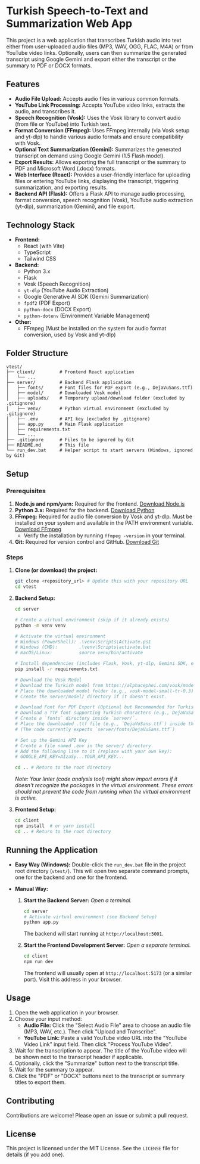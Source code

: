 # Turkish Speech-to-Text and Summarization Web App

This project is a web application that transcribes Turkish audio into text either from user-uploaded audio files (MP3, WAV, OGG, FLAC, M4A) or from YouTube video links. Optionally, users can then summarize the generated transcript using Google Gemini and export either the transcript or the summary to PDF or DOCX formats.

## Features

- **Audio File Upload:** Accepts audio files in various common formats.
- **YouTube Link Processing:** Accepts YouTube video links, extracts the audio, and transcribes it.
- **Speech Recognition (Vosk):** Uses the Vosk library to convert audio (from file or YouTube) into Turkish text.
- **Format Conversion (FFmpeg):** Uses FFmpeg internally (via Vosk setup and yt-dlp) to handle various audio formats and ensure compatibility with Vosk.
- **Optional Text Summarization (Gemini):** Summarizes the generated transcript on demand using Google Gemini (1.5 Flash model).
- **Export Results:** Allows exporting the full transcript or the summary to PDF and Microsoft Word (.docx) formats.
- **Web Interface (React):** Provides a user-friendly interface for uploading files or entering YouTube links, displaying the transcript, triggering summarization, and exporting results.
- **Backend API (Flask):** Offers a Flask API to manage audio processing, format conversion, speech recognition (Vosk), YouTube audio extraction (yt-dlp), summarization (Gemini), and file export.

## Technology Stack

- **Frontend:**
  - React (with Vite)
  - TypeScript
  - Tailwind CSS
- **Backend:**
  - Python 3.x
  - Flask
  - Vosk (Speech Recognition)
  - `yt-dlp` (YouTube Audio Extraction)
  - Google Generative AI SDK (Gemini Summarization)
  - `fpdf2` (PDF Export)
  - `python-docx` (DOCX Export)
  - `python-dotenv` (Environment Variable Management)
- **Other:**
  - FFmpeg (Must be installed on the system for audio format conversion, used by Vosk and yt-dlp)

## Folder Structure

```
vtest/
├── client/         # Frontend React application
│   └── ...
├── server/         # Backend Flask application
│   ├── fonts/      # Font files for PDF export (e.g., DejaVuSans.ttf)
│   ├── model/      # Downloaded Vosk model
│   ├── uploads/    # Temporary upload/download folder (excluded by .gitignore)
│   ├── venv/       # Python virtual environment (excluded by .gitignore)
│   ├── .env        # API key (excluded by .gitignore)
│   ├── app.py      # Main Flask application
│   ├── requirements.txt
│   └── ...
├── .gitignore      # Files to be ignored by Git
├── README.md       # This file
└── run_dev.bat     # Helper script to start servers (Windows, ignored by Git)
```

## Setup

### Prerequisites

1.  **Node.js and npm/yarn:** Required for the frontend. [Download Node.js](https://nodejs.org/)
2.  **Python 3.x:** Required for the backend. [Download Python](https://www.python.org/downloads/)
3.  **FFmpeg:** Required for audio file conversion by Vosk and yt-dlp. Must be installed on your system and available in the PATH environment variable. [Download FFmpeg](https://ffmpeg.org/download.html)
    - Verify the installation by running `ffmpeg -version` in your terminal.
4.  **Git:** Required for version control and GitHub. [Download Git](https://git-scm.com/downloads/)

### Steps

1.  **Clone (or download) the project:**

    ```bash
    git clone <repository_url> # Update this with your repository URL
    cd vtest
    ```

2.  **Backend Setup:**

    ```bash
    cd server

    # Create a virtual environment (skip if it already exists)
    python -m venv venv

    # Activate the virtual environment
    # Windows (PowerShell): .\venv\Scripts\Activate.ps1
    # Windows (CMD):        .\venv\Scripts\activate.bat
    # macOS/Linux:          source venv/bin/activate

    # Install dependencies (includes Flask, Vosk, yt-dlp, Gemini SDK, export libs)
    pip install -r requirements.txt

    # Download the Vosk Model
    # Download the Turkish model from https://alphacephei.com/vosk/models.
    # Place the downloaded model folder (e.g., vosk-model-small-tr-0.3) under the server/model/ directory.
    # Create the server/model/ directory if it doesn't exist.

    # Download Font for PDF Export (Optional but Recommended for Turkish Characters)
    # Download a TTF font supporting Turkish characters (e.g., DejaVuSans.ttf from https://dejavu-fonts.github.io/).
    # Create a `fonts` directory inside `server/`.
    # Place the downloaded .ttf file (e.g., `DejaVuSans.ttf`) inside the `server/fonts/` directory.
    # (The code currently expects `server/fonts/DejaVuSans.ttf`)

    # Set up the Gemini API Key
    # Create a file named .env in the server/ directory.
    # Add the following line to it (replace with your own key):
    # GOOGLE_API_KEY=AIzaSy...YOUR_API_KEY...

    cd .. # Return to the root directory
    ```

    _Note: Your linter (code analysis tool) might show import errors if it doesn't recognize the packages in the virtual environment. These errors should not prevent the code from running when the virtual environment is active._

3.  **Frontend Setup:**
    ```bash
    cd client
    npm install  # or yarn install
    cd .. # Return to the root directory
    ```

## Running the Application

- **Easy Way (Windows):** Double-click the `run_dev.bat` file in the project root directory (`vtest/`). This will open two separate command prompts, one for the backend and one for the frontend.

- **Manual Way:**

  1.  **Start the Backend Server:**
      _Open a terminal._

      ```bash
      cd server
      # Activate virtual environment (see Backend Setup)
      python app.py
      ```

      The backend will start running at `http://localhost:5001`.

  2.  **Start the Frontend Development Server:**
      _Open a separate terminal._
      ```bash
      cd client
      npm run dev
      ```
      The frontend will usually open at `http://localhost:5173` (or a similar port). Visit this address in your browser.

## Usage

1.  Open the web application in your browser.
2.  Choose your input method:
    - **Audio File:** Click the "Select Audio File" area to choose an audio file (MP3, WAV, etc.). Then click "Upload and Transcribe".
    - **YouTube Link:** Paste a valid YouTube video URL into the "YouTube Video Link" input field. Then click "Process YouTube Video".
3.  Wait for the transcription to appear. The title of the YouTube video will be shown next to the transcript header if applicable.
4.  Optionally, click the "Summarize" button next to the transcript title.
5.  Wait for the summary to appear.
6.  Click the "PDF" or "DOCX" buttons next to the transcript or summary titles to export them.

## Contributing

Contributions are welcome! Please open an issue or submit a pull request.

## License

This project is licensed under the MIT License. See the `LICENSE` file for details (if you add one).

